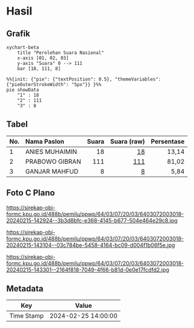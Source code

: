 # Hasil

## Grafik

```mermaid
xychart-beta
    title "Perolehan Suara Nasional"
    x-axis [01, 02, 03]
    y-axis "Suara" 0 --> 111
    bar [18, 111, 8]
```

```mermaid
%%{init: {"pie": {"textPosition": 0.5}, "themeVariables": {"pieOuterStrokeWidth": "5px"}} }%%
pie showData
    "1" : 18
    "2" : 111
    "3" : 8
```

## Tabel

| No. | Nama Paslon    | Suara | Suara (raw) | Persentase |
|:--- |:-------------- | -----:| -----------:| ----------:|
| 1   | ANIES MUHAIMIN | 18    | [18][p-1]   | 13,14      |
| 2   | PRABOWO GIBRAN | 111   | [111][p-2]  | 81,02      |
| 3   | GANJAR MAHFUD  | 8     | [8][p-3]    | 5,84       |


[p-1]: https://github.com/gigit-pemilu/pemilu-2024/blob/main/pilpres/hitung-suara/sub/64-kalimantan-timur/sub/03-berau/sub/07-pulau-derawan/sub/2003-tanjung-batu/sub/018-tps/sub/paslon-1.txt
[p-2]: https://github.com/gigit-pemilu/pemilu-2024/blob/main/pilpres/hitung-suara/sub/64-kalimantan-timur/sub/03-berau/sub/07-pulau-derawan/sub/2003-tanjung-batu/sub/018-tps/sub/paslon-2.txt
[p-3]: https://github.com/gigit-pemilu/pemilu-2024/blob/main/pilpres/hitung-suara/sub/64-kalimantan-timur/sub/03-berau/sub/07-pulau-derawan/sub/2003-tanjung-batu/sub/018-tps/sub/paslon-3.txt

## Foto C Plano

https://sirekap-obj-formc.kpu.go.id/488b/pemilu/ppwp/64/03/07/20/03/6403072003018-20240215-142924--3b3d8bfc-e368-4145-b677-504e464e29c8.jpg

https://sirekap-obj-formc.kpu.go.id/488b/pemilu/ppwp/64/03/07/20/03/6403072003018-20240215-143104--03c784be-5458-4164-bc09-d004f1b06f5e.jpg

https://sirekap-obj-formc.kpu.go.id/488b/pemilu/ppwp/64/03/07/20/03/6403072003018-20240215-143301--2164f818-7049-4f66-b81d-0e0e17fcdfd2.jpg


## Metadata

| Key        | Value               |
| ---------- | ------------------- |
| Time Stamp | 2024-02-25 14:00:00 |



